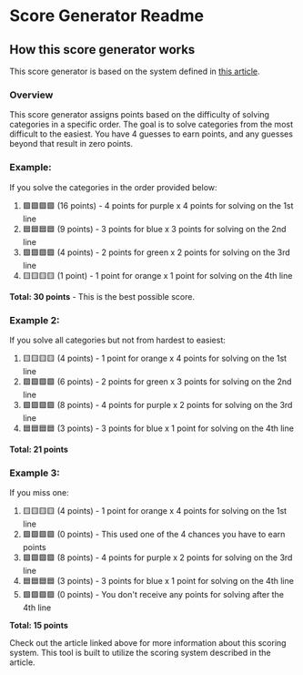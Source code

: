# Score Generator Readme

## How this score generator works

This score generator is based on the system defined in [this article](https://www.nytimes.com/2024/02/19/us/how-i-designed-my-perfect-connections-solve.html).


### Overview

This score generator assigns points based on the difficulty of solving categories in a specific order. The goal is to solve categories from the most difficult to the easiest. You have 4 guesses to earn points, and any guesses beyond that result in zero points.

### Example:

If you solve the categories in the order provided below:

1. 🟪🟪🟪🟪 (16 points) - 4 points for purple x 4 points for solving on the 1st line
2. 🟦🟦🟦🟦 (9 points) - 3 points for blue x 3 points for solving on the 2nd line
3. 🟩🟩🟩🟩 (4 points) - 2 points for green x 2 points for solving on the 3rd line
4. 🟨🟨🟨🟨 (1 point) - 1 point for orange x 1 point for solving on the 4th line

**Total: 30 points** - This is the best possible score.

### Example 2:

If you solve all categories but not from hardest to easiest:

1. 🟨🟨🟨🟨 (4 points) - 1 point for orange x 4 points for solving on the 1st line
2. 🟩🟩🟩🟩 (6 points) - 2 points for green x 3 points for solving on the 2nd line
3. 🟪🟪🟪🟪 (8 points) - 4 points for purple x 2 points for solving on the 3rd line
4. 🟦🟦🟦🟦 (3 points) - 3 points for blue x 1 point for solving on the 4th line

**Total: 21 points**

### Example 3:

If you miss one:

1. 🟨🟨🟨🟨 (4 points) - 1 point for orange x 4 points for solving on the 1st line
2. 🟩🟩🟪🟩 (0 points) - This used one of the 4 chances you have to earn points
3. 🟪🟪🟪🟪 (8 points) - 4 points for purple x 2 points for solving on the 3rd line
4. 🟦🟦🟦🟦 (3 points) - 3 points for blue x 1 point for solving on the 4th line
5. 🟩🟩🟩🟩 (0 points) - You don't receive any points for solving after the 4th line

**Total: 15 points**

Check out the article linked above for more information about this scoring system. This tool is built to utilize the scoring system described in the article.
